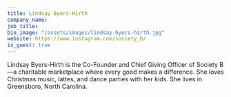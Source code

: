 ```yaml
---
title: Lindsay Byers-Hirth
company_name: 
job_title: 
bio_image: "/assets/images/lindsay-byers-hirth.jpg"
website: https://www.instagram.com/society_b/
is_guest: true
---
```


Lindsay Byers-Hirth is the Co-Founder and Chief Giving Officer of Society B—a charitable marketplace where every good makes a difference. She loves Christmas music, lattes, and dance parties with her kids. She lives in Greensboro, North Carolina.
